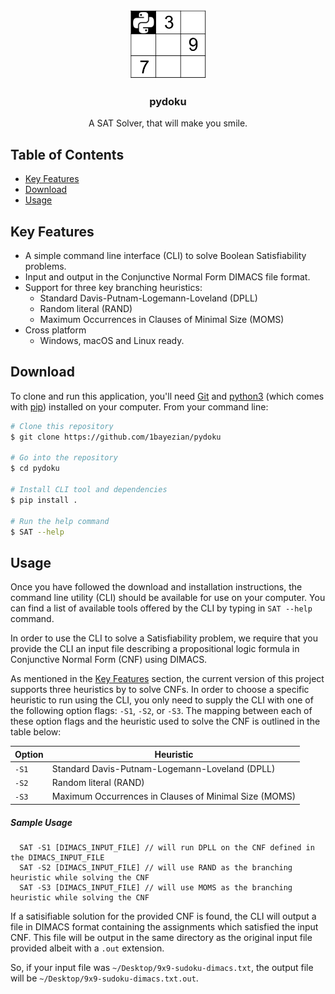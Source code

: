 <p align="center">
  <a href="https://github.com/1bayezian/pydoku">
    <img src="/images/logo.png" alt="pydoku" width="125" />
  </a>
</p>
<h3 align="center">pydoku</h3>
<p align="center">
  A SAT Solver, that will make you smile.
</p>

## Table of Contents

- [Key Features](#key-features)
- [Download](#download)
- [Usage](#usage)

## Key Features

* A simple command line interface (CLI) to solve Boolean Satisfiability problems.
* Input and output in the Conjunctive Normal Form DIMACS file format.
* Support for three key branching heuristics:
  - Standard Davis-Putnam-Logemann-Loveland (DPLL)
  - Random literal (RAND)
  - Maximum Occurrences in Clauses of Minimal Size (MOMS)
* Cross platform
  - Windows, macOS and Linux ready.

## Download

To clone and run this application, you'll need [Git](https://git-scm.com) and [python3](https://www.python.org/download/releases/3.0/) (which comes with [pip](https://pypi.org/project/pip/)) installed on your computer. From your command line:

```bash
# Clone this repository
$ git clone https://github.com/1bayezian/pydoku

# Go into the repository
$ cd pydoku

# Install CLI tool and dependencies
$ pip install .

# Run the help command
$ SAT --help
```

## Usage

Once you have followed the download and installation instructions, the command line utility (CLI) should be available for use on your computer. You can find a list of available tools offered by the CLI by typing in `SAT --help` command.

In order to use the CLI to solve a Satisfiability problem, we require that you provide the CLI an input file describing a propositional logic formula in Conjunctive Normal Form (CNF) using DIMACS.

As mentioned in the [Key Features](#key-features) section, the current version of this project supports three heuristics by to solve CNFs. In order to choose a specific heuristic to run using the CLI, you only need to supply the CLI with one of the following option flags: `-S1`, `-S2`, or `-S3`. The mapping between each of these option flags and the heuristic used to solve the CNF is outlined in the table below:

Option|Heuristic
------|---------
`-S1` | Standard Davis-Putnam-Logemann-Loveland (DPLL)
`-S2` | Random literal (RAND)
`-S3` | Maximum Occurrences in Clauses of Minimal Size (MOMS)


##### Sample Usage
```
  SAT -S1 [DIMACS_INPUT_FILE] // will run DPLL on the CNF defined in the DIMACS_INPUT_FILE
  SAT -S2 [DIMACS_INPUT_FILE] // will use RAND as the branching heuristic while solving the CNF
  SAT -S3 [DIMACS_INPUT_FILE] // will use MOMS as the branching heuristic while solving the CNF
```

If a satisifiable solution for the provided CNF is found, the CLI will output a file in DIMACS format containing the assignments which satisfied the input CNF. This file will be output in the same directory as the original input file provided albeit with a `.out` extension.

So, if your input file was `~/Desktop/9x9-sudoku-dimacs.txt`, the output file will be `~/Desktop/9x9-sudoku-dimacs.txt.out`.
